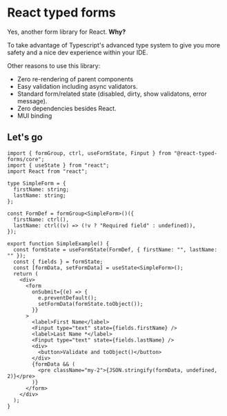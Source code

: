 # React typed forms

Yes, another form library for React. **Why?**

To take advantage of Typescript's advanced type system to give you more safety and a nice dev experience within your IDE.

Other reasons to use this library:

- Zero re-rendering of parent components
- Easy validation including async validators.
- Standard form/related state (disabled, dirty, show validatons, error message).
- Zero dependencies besides React.
- MUI binding

## Let's go

```tsx
import { formGroup, ctrl, useFormState, Finput } from "@react-typed-forms/core";
import { useState } from "react";
import React from "react";

type SimpleForm = {
  firstName: string;
  lastName: string;
};

const FormDef = formGroup<SimpleForm>()({
  firstName: ctrl(),
  lastName: ctrl((v) => (!v ? "Required field" : undefined)),
});

export function SimpleExample() {
  const formState = useFormState(FormDef, { firstName: "", lastName: "" });
  const { fields } = formState;
  const [formData, setFormData] = useState<SimpleForm>();
  return (
    <div>
      <form
        onSubmit={(e) => {
          e.preventDefault();
          setFormData(formState.toObject());
        }}
      >
        <label>First Name</label>
        <Finput type="text" state={fields.firstName} />
        <label>Last Name *</label>
        <Finput type="text" state={fields.lastName} />
        <div>
          <button>Validate and toObject()</button>
        </div>
        {formData && (
          <pre className="my-2">{JSON.stringify(formData, undefined, 2)}</pre>
        )}
      </form>
    </div>
  );
}
```
